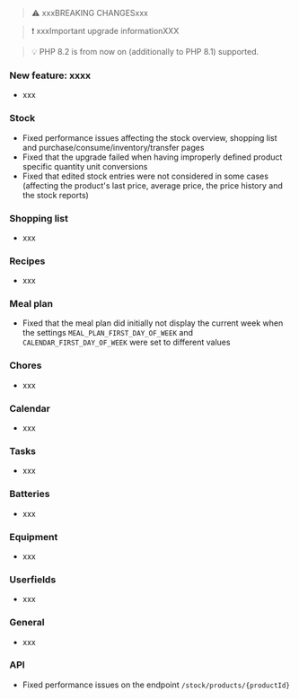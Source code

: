 > ⚠️ xxxBREAKING CHANGESxxx

> ❗ xxxImportant upgrade informationXXX

> 💡 PHP 8.2 is from now on (additionally to PHP 8.1) supported.

### New feature: xxxx

- xxx

### Stock

- Fixed performance issues affecting the stock overview, shopping list and purchase/consume/inventory/transfer pages
- Fixed that the upgrade failed when having improperly defined product specific quantity unit conversions
- Fixed that edited stock entries were not considered in some cases (affecting the product's last price, average price, the price history and the stock reports)

### Shopping list

- xxx

### Recipes

- xxx

### Meal plan

- Fixed that the meal plan did initially not display the current week when the settings `MEAL_PLAN_FIRST_DAY_OF_WEEK` and `CALENDAR_FIRST_DAY_OF_WEEK` were set to different values

### Chores

- xxx

### Calendar

- xxx

### Tasks

- xxx

### Batteries

- xxx

### Equipment

- xxx

### Userfields

- xxx

### General

- xxx

### API

- Fixed performance issues on the endpoint `/stock/products/{productId}`
